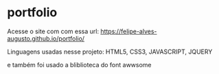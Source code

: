 # portfolio
 
 Acesse o site com com essa url: https://felipe-alves-augusto.github.io/portfolio/
 
 Linguagens usadas nesse projeto:
    HTML5,
    CSS3,
    JAVASCRIPT,
    JQUERY

e também foi usado a bliblioteca do font awwsome


